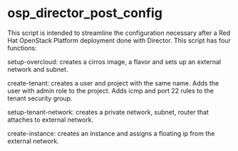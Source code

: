 # osp_director_post_config

This script is intended to streamline the configuration necessary after a Red Hat OpenStack Platform deployment done with Director. This script has four functions:  

setup-overcloud: creates a cirros image, a flavor and sets up an external network and subnet.  

create-tenant: creates a user and project with the same name.  Adds the user with admin role to the project.  Adds icmp and port 22 rules to the tenant security group.  

setup-tenant-network: creates a private network, subnet, router that attaches to external network.  

create-instance: creates an instance and assigns a floating ip from the external network.  

